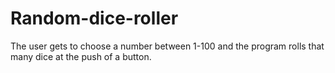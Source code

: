 # Random-dice-roller

The user gets to choose a number between 1-100 and the program rolls that many dice at the push of a button.
